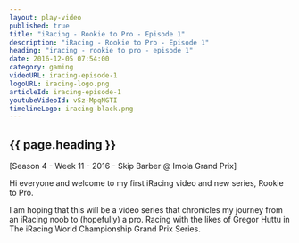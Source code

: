 ```yaml
---
layout: play-video
published: true
title: "iRacing - Rookie to Pro - Episode 1"
description: "iRacing - Rookie to Pro - Episode 1"
heading: "iracing - rookie to pro - episode 1"
date: 2016-12-05 07:54:00
category: gaming
videoURL: iracing-episode-1
logoURL: iracing-logo.png
articleId: iracing-episode-1
youtubeVideoId: vSz-MpqNGTI
timelineLogo: iracing-black.png
---
```


## {{ page.heading }}

<p>[Season 4 - Week 11 - 2016 - Skip Barber @ Imola Grand Prix]</p>

<p>Hi everyone and welcome to my first iRacing video and new series, Rookie to Pro.</p>

<p>I am hoping that this will be a video series that chronicles my journey from an iRacing noob to (hopefully) a pro. Racing with the likes of Gregor Huttu in The iRacing World Championship Grand Prix Series.</p>